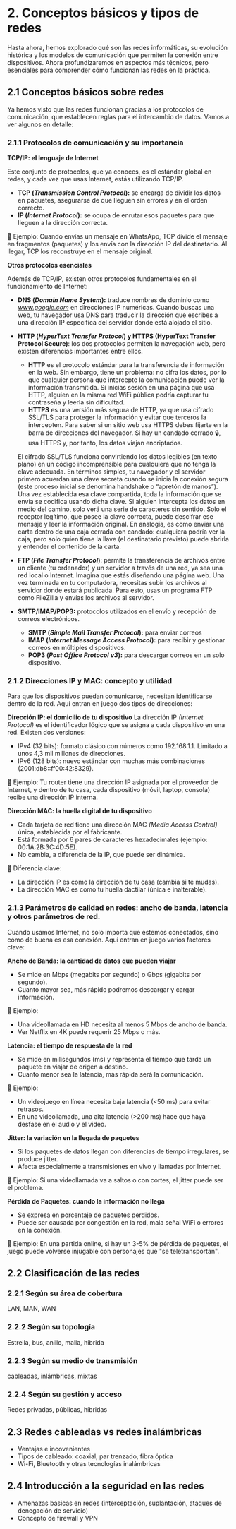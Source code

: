 # 2. Conceptos básicos y tipos de redes

Hasta ahora, hemos explorado qué son las redes informáticas, su evolución histórica y los modelos de comunicación que permiten la conexión entre dispositivos. Ahora profundizaremos en aspectos más técnicos, pero esenciales para comprender cómo funcionan las redes en la práctica.

## 2.1 Conceptos básicos sobre redes

Ya hemos visto que las redes funcionan gracias a los protocolos de comunicación, que establecen reglas para el intercambio de datos. Vamos a ver algunos en detalle:

### 2.1.1 Protocolos de comunicación y su importancia

**TCP/IP: el lenguaje de Internet**

Este conjunto de protocolos, que ya conoces, es el estándar global en redes, y cada vez que usas Internet, estás utilizando TCP/IP.

- **TCP (*Transmission Control Protocol*):** se encarga de dividir los datos en paquetes, asegurarse de que lleguen sin errores y en el orden correcto.
- **IP (*Internet Protocol*):** se ocupa de enrutar esos paquetes para que lleguen a la dirección correcta.

📌 Ejemplo: Cuando envías un mensaje en WhatsApp, TCP divide el mensaje en fragmentos (paquetes) y los envía con la dirección IP del destinatario. Al llegar, TCP los reconstruye en el mensaje original.

**Otros protocolos esenciales**

Además de TCP/IP, existen otros protocolos fundamentales en el funcionamiento de Internet:

- **DNS (*Domain Name System*):** traduce nombres de dominio como *www.google.com* en direcciones IP numéricas. Cuando buscas una web, tu navegador usa DNS para traducir la dirección que escribes a una dirección IP específica del servidor donde está alojado el sitio.
- **HTTP  (*HyperText Transfer Protocol*) y HTTPS (HyperText Transfer Protocol Secure)**: los dos protocolos permiten la navegación web, pero existen diferencias importantes entre ellos.
    - **HTTP** es el protocolo estándar para la transferencia de información en la web. Sin embargo, tiene un problema: no cifra los datos, por lo que cualquier persona que intercepte la comunicación puede ver la información transmitida. Si inicias sesión en una página que usa HTTP, alguien en la misma red WiFi pública podría capturar tu contraseña y leerla sin dificultad.
    - **HTTPS** es una versión más segura de HTTP, ya que usa cifrado SSL/TLS para proteger la información y evitar que terceros la intercepten. Para saber si un sitio web usa HTTPS debes fijarte en la barra de direcciones del navegador. Si hay un candado cerrado 🔒, usa HTTPS y, por tanto, los datos viajan encriptados. 
    
    El cifrado SSL/TLS funciona convirtiendo los datos legibles (en texto plano) en un código incomprensible para cualquiera que no tenga la clave adecuada. En términos simples, tu navegador y el servidor primero acuerdan una clave secreta cuando se inicia la conexión segura (este proceso inicial se denomina handshake o “apretón de manos”). Una vez establecida esa clave compartida, toda la información que se envía se codifica usando dicha clave. Si alguien intercepta los datos en medio del camino, solo verá una serie de caracteres sin sentido. Solo el receptor legítimo, que posee la clave correcta, puede descifrar ese mensaje y leer la información original. En analogía, es como enviar una carta dentro de una caja cerrada con candado: cualquiera podría ver la caja, pero solo quien tiene la llave (el destinatario previsto) puede abrirla y entender el contenido de la carta. 
- **FTP (*File Transfer Protocol*)**: permite la transferencia de archivos entre un cliente (tu ordenador) y un servidor a través de una red, ya sea una red local o Internet. Imagina que estás diseñando una página web. Una vez terminada en tu computadora, necesitas subir los archivos al servidor donde estará publicada. Para esto, usas un programa FTP como FileZilla y envías los archivos al servidor.
- **SMTP/IMAP/POP3:** protocolos utilizados en el envío y recepción de correos electrónicos.
    - **SMTP (*Simple Mail Transfer Protocol*):** para enviar correos
    - **IMAP (*Internet Message Access Protocol*):** para recibir y gestionar correos en múltiples dispositivos.
    - **POP3 (*Post Office Protocol v3*):** para descargar correos en un solo dispositivo.


### 2.1.2 Direcciones IP y MAC: concepto y utilidad

Para que los dispositivos puedan comunicarse, necesitan identificarse dentro de la red. Aquí entran en juego dos tipos de direcciones:

**Dirección IP: el domicilio de tu dispositivo**
La dirección IP *(Internet Protocol)* es el identificador lógico que se asigna a cada dispositivo en una red. Existen dos versiones:

- IPv4 (32 bits): formato clásico con números como 192.168.1.1. Limitado a unos 4,3 mil millones de direcciones.
- IPv6 (128 bits): nuevo estándar con muchas más combinaciones (2001:db8::ff00:42:8329).

📌 Ejemplo: Tu router tiene una dirección IP asignada por el proveedor de Internet, y dentro de tu casa, cada dispositivo (móvil, laptop, consola) recibe una dirección IP interna.

**Dirección MAC: la huella digital de tu dispositivo**
- Cada tarjeta de red tiene una dirección MAC *(Media Access Control)* única, establecida por el fabricante.
- Está formada por 6 pares de caracteres hexadecimales (ejemplo: 00:1A:2B:3C:4D:5E).
- No cambia, a diferencia de la IP, que puede ser dinámica.

📌 Diferencia clave:
- La dirección IP es como la dirección de tu casa (cambia si te mudas).
- La dirección MAC es como tu huella dactilar (única e inalterable).

### 2.1.3 Parámetros de calidad en redes: ancho de banda, latencia y otros parámetros de red.

Cuando usamos Internet, no solo importa que estemos conectados, sino cómo de buena es esa conexión. Aquí entran en juego varios factores clave:

**Ancho de Banda: la cantidad de datos que pueden viajar**
- Se mide en Mbps (megabits por segundo) o Gbps (gigabits por segundo).
- Cuanto mayor sea, más rápido podremos descargar y cargar información.

📌 Ejemplo:
- Una videollamada en HD necesita al menos 5 Mbps de ancho de banda.
- Ver Netflix en 4K puede requerir 25 Mbps o más.

**Latencia: el tiempo de respuesta de la red**
- Se mide en milisegundos (ms) y representa el tiempo que tarda un paquete en viajar de origen a destino.
- Cuanto menor sea la latencia, más rápida será la comunicación.

📌 Ejemplo:
- Un videojuego en línea necesita baja latencia (<50 ms) para evitar retrasos.
- En una videollamada, una alta latencia (>200 ms) hace que haya desfase en el audio y el video.

**Jitter: la variación en la llegada de paquetes**
- Si los paquetes de datos llegan con diferencias de tiempo irregulares, se produce jitter.
- Afecta especialmente a transmisiones en vivo y llamadas por Internet.

📌 Ejemplo: Si una videollamada va a saltos o con cortes, el jitter puede ser el problema.

**Pérdida de Paquetes: cuando la información no llega**
- Se expresa en porcentaje de paquetes perdidos.
- Puede ser causada por congestión en la red, mala señal WiFi o errores en la conexión.

📌 Ejemplo: En una partida online, si hay un 3-5% de pérdida de paquetes, el juego puede volverse injugable con personajes que "se teletransportan".

## 2.2 Clasificación de las redes 

### 2.2.1 Según su área de cobertura
LAN, MAN, WAN

### 2.2.2 Según su topología
Estrella, bus, anillo, malla, híbrida 

### 2.2.3 Según su medio de transmisión
cableadas, inlámbricas, mixtas

### 2.2.4 Según su gestión y acceso
Redes privadas, públicas, híbridas

## 2.3 Redes cableadas vs redes inalámbricas
- Ventajas e incovenientes
- Tipos de cableado: coaxial, par trenzado, fibra óptica
- Wi-Fi, Bluetooth y otras tecnologías inalámbricas

## 2.4 Introducción a la seguridad en las redes
- Amenazas básicas en redes (interceptación, suplantación, ataques de denegación de servicio)
- Concepto de firewall y VPN
